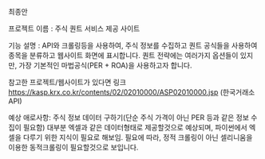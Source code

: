 최종안

프로젝트 이름 : 주식 퀀트 서비스 제공 사이트

기능 설명 : API와 크롤링등을 사용하여, 주식 정보를 수집하고 퀀트 공식들을 사용하여 종목을 분류하고 웹사이트 화면에 표시합니다.
퀀트 전략에는 여러가지 옵션들이 있지만, 가장 기본적인 마법공식(PER + ROA)을 사용하고자 합니다.

참고한 프로젝트/웹사이트가 있다면 링크
https://kasp.krx.co.kr/contents/02/02010000/ASP02010000.jsp (한국거래소 API)

예상 애로사항: 주식 정보 데이터 구하기(단순 주식 가격이 아닌 PER 등과 같은 정보 수집이 필요함) 
               대부분 엑셀과 같은 데이터형태로 제공할것으로 예상되며, 파이썬에서 엑셀을 다루기 위한 지식이 필요로 해보임.
               필요에 따라, 정적 크롤링이 아닌 셀리니움을 이용한 동적크롤링이 필요할것으로 보입니다.
